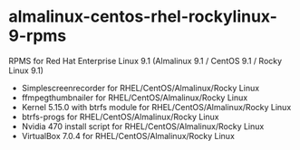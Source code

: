 # almalinux-centos-rhel-rockylinux-9-rpms
RPMS for Red Hat Enterprise Linux 9.1 (Almalinux 9.1 / CentOS 9.1 / Rocky Linux 9.1)

- Simplescreenrecorder for RHEL/CentOS/Almalinux/Rocky Linux
- ffmpegthumbnailer for RHEL/CentOS/Almalinux/Rocky Linux
- Kernel 5.15.0 with btrfs module for RHEL/CentOS/Almalinux/Rocky Linux
- btrfs-progs for RHEL/CentOS/Almalinux/Rocky Linux
- Nvidia 470 install script for RHEL/CentOS/Almalinux/Rocky Linux
- VirtualBox 7.0.4 for RHEL/CentOS/Almalinux/Rocky Linux
